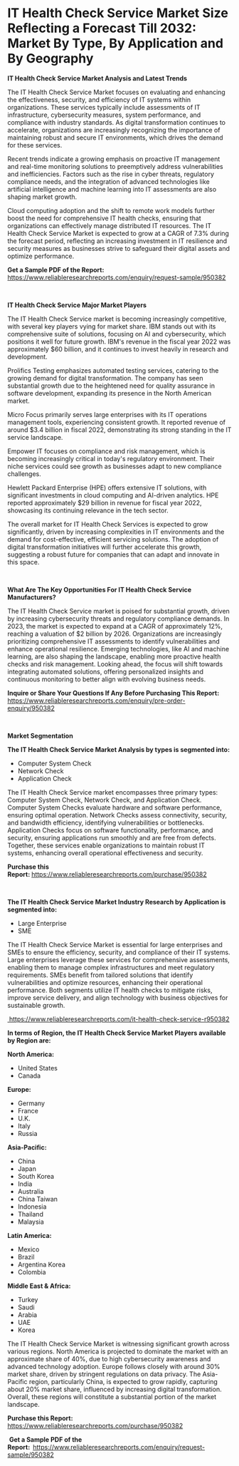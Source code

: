 <p><h1>IT Health Check Service Market Size Reflecting a Forecast Till 2032: Market By Type, By Application and By Geography</h1></p><p><strong>IT Health Check Service Market Analysis and Latest Trends</strong></p>
<p><p>The IT Health Check Service Market focuses on evaluating and enhancing the effectiveness, security, and efficiency of IT systems within organizations. These services typically include assessments of IT infrastructure, cybersecurity measures, system performance, and compliance with industry standards. As digital transformation continues to accelerate, organizations are increasingly recognizing the importance of maintaining robust and secure IT environments, which drives the demand for these services.</p><p>Recent trends indicate a growing emphasis on proactive IT management and real-time monitoring solutions to preemptively address vulnerabilities and inefficiencies. Factors such as the rise in cyber threats, regulatory compliance needs, and the integration of advanced technologies like artificial intelligence and machine learning into IT assessments are also shaping market growth. </p><p>Cloud computing adoption and the shift to remote work models further boost the need for comprehensive IT health checks, ensuring that organizations can effectively manage distributed IT resources. The IT Health Check Service Market is expected to grow at a CAGR of 7.3% during the forecast period, reflecting an increasing investment in IT resilience and security measures as businesses strive to safeguard their digital assets and optimize performance.</p></p>
<p><strong>Get a Sample PDF of the Report:&nbsp;</strong> <a href="https://www.reliableresearchreports.com/enquiry/request-sample/950382?utm_campaign=2111&utm_medium=2&utm_source=Github&utm_content=ia&utm_term=16042025&utm_id=it-health-check-service">https://www.reliableresearchreports.com/enquiry/request-sample/950382</a></p>
<p>&nbsp;</p>
<p><strong>IT Health Check Service Major Market Players</strong></p>
<p><p>The IT Health Check Service market is becoming increasingly competitive, with several key players vying for market share. IBM stands out with its comprehensive suite of solutions, focusing on AI and cybersecurity, which positions it well for future growth. IBM's revenue in the fiscal year 2022 was approximately $60 billion, and it continues to invest heavily in research and development.</p><p>Prolifics Testing emphasizes automated testing services, catering to the growing demand for digital transformation. The company has seen substantial growth due to the heightened need for quality assurance in software development, expanding its presence in the North American market.</p><p>Micro Focus primarily serves large enterprises with its IT operations management tools, experiencing consistent growth. It reported revenue of around $3.4 billion in fiscal 2022, demonstrating its strong standing in the IT service landscape.</p><p>Empower IT focuses on compliance and risk management, which is becoming increasingly critical in today's regulatory environment. Their niche services could see growth as businesses adapt to new compliance challenges.</p><p>Hewlett Packard Enterprise (HPE) offers extensive IT solutions, with significant investments in cloud computing and AI-driven analytics. HPE reported approximately $29 billion in revenue for fiscal year 2022, showcasing its continuing relevance in the tech sector.</p><p>The overall market for IT Health Check Services is expected to grow significantly, driven by increasing complexities in IT environments and the demand for cost-effective, efficient servicing solutions. The adoption of digital transformation initiatives will further accelerate this growth, suggesting a robust future for companies that can adapt and innovate in this space.</p></p>
<p>&nbsp;</p>
<p><strong>What Are The Key Opportunities For IT Health Check Service Manufacturers?</strong></p>
<p><p>The IT Health Check Service market is poised for substantial growth, driven by increasing cybersecurity threats and regulatory compliance demands. In 2023, the market is expected to expand at a CAGR of approximately 12%, reaching a valuation of $2 billion by 2026. Organizations are increasingly prioritizing comprehensive IT assessments to identify vulnerabilities and enhance operational resilience. Emerging technologies, like AI and machine learning, are also shaping the landscape, enabling more proactive health checks and risk management. Looking ahead, the focus will shift towards integrating automated solutions, offering personalized insights and continuous monitoring to better align with evolving business needs.</p></p>
<p><strong>Inquire or Share Your Questions If Any Before Purchasing This Report:</strong> <a href="https://www.reliableresearchreports.com/enquiry/pre-order-enquiry/950382?utm_campaign=2111&utm_medium=2&utm_source=Github&utm_content=ia&utm_term=16042025&utm_id=it-health-check-service">https://www.reliableresearchreports.com/enquiry/pre-order-enquiry/950382</a></p>
<p>&nbsp;</p>
<p><strong>Market Segmentation</strong></p>
<p><strong>The IT Health Check Service Market Analysis by types is segmented into:</strong></p>
<p><ul><li>Computer System Check</li><li>Network Check</li><li>Application Check</li></ul></p>
<p><p>The IT Health Check Service market encompasses three primary types: Computer System Check, Network Check, and Application Check. Computer System Checks evaluate hardware and software performance, ensuring optimal operation. Network Checks assess connectivity, security, and bandwidth efficiency, identifying vulnerabilities or bottlenecks. Application Checks focus on software functionality, performance, and security, ensuring applications run smoothly and are free from defects. Together, these services enable organizations to maintain robust IT systems, enhancing overall operational effectiveness and security.</p></p>
<p><strong>Purchase this Report:&nbsp;</strong><a href="https://www.reliableresearchreports.com/purchase/950382?utm_campaign=2111&utm_medium=2&utm_source=Github&utm_content=ia&utm_term=16042025&utm_id=it-health-check-service">https://www.reliableresearchreports.com/purchase/950382</a></p>
<p>&nbsp;</p>
<p><strong>The IT Health Check Service Market Industry Research by Application is segmented into:</strong></p>
<p><ul><li>Large Enterprise</li><li>SME</li></ul></p>
<p><p>The IT Health Check Service Market is essential for large enterprises and SMEs to ensure the efficiency, security, and compliance of their IT systems. Large enterprises leverage these services for comprehensive assessments, enabling them to manage complex infrastructures and meet regulatory requirements. SMEs benefit from tailored solutions that identify vulnerabilities and optimize resources, enhancing their operational performance. Both segments utilize IT health checks to mitigate risks, improve service delivery, and align technology with business objectives for sustainable growth.</p></p>
<p><a href="https://www.reliableresearchreports.com/it-health-check-service-r950382?utm_campaign=2111&utm_medium=2&utm_source=Github&utm_content=ia&utm_term=16042025&utm_id=it-health-check-service">&nbsp;https://www.reliableresearchreports.com/it-health-check-service-r950382</a></p>
<p><strong>In terms of Region, the IT Health Check Service Market Players available by Region are:</strong></p>
<p>
    <p> <strong> North America: </strong>
        <ul>
            <li>United States</li>
            <li>Canada</li>
        </ul>
        </p> 
    <p> <strong> Europe: </strong>
        <ul>
            <li>Germany</li>
            <li>France</li>
            <li>U.K.</li>
            <li>Italy</li>
            <li>Russia</li>
        </ul>
        </p> 
    <p> <strong> Asia-Pacific: </strong>
        <ul>
            <li>China</li>
            <li>Japan</li>
            <li>South Korea</li>
            <li>India</li>
            <li>Australia</li>
            <li>China Taiwan</li>
            <li>Indonesia</li>
            <li>Thailand</li>
            <li>Malaysia</li>
        </ul>
        </p> 
    <p> <strong> Latin America: </strong>
        <ul>
            <li>Mexico</li>
            <li>Brazil</li>
            <li>Argentina Korea</li>
            <li>Colombia</li>
        </ul>
        </p> 
    <p> <strong> Middle East & Africa: </strong>
        <ul>
            <li>Turkey</li>
            <li>Saudi</li>
            <li>Arabia</li>
            <li>UAE</li>
            <li>Korea</li>
        </ul>
    </p>
    </p>
<p><p>The IT Health Check Service Market is witnessing significant growth across various regions. North America is projected to dominate the market with an approximate share of 40%, due to high cybersecurity awareness and advanced technology adoption. Europe follows closely with around 30% market share, driven by stringent regulations on data privacy. The Asia-Pacific region, particularly China, is expected to grow rapidly, capturing about 20% market share, influenced by increasing digital transformation. Overall, these regions will constitute a substantial portion of the market landscape.</p></p>
<p><strong>Purchase this Report: </strong><a href="https://www.reliableresearchreports.com/purchase/950382?utm_campaign=2111&utm_medium=2&utm_source=Github&utm_content=ia&utm_term=16042025&utm_id=it-health-check-service">https://www.reliableresearchreports.com/purchase/950382</a></p>
<p>&nbsp;<strong>Get a Sample PDF of the Report:&nbsp;&nbsp;</strong><a href="https://www.reliableresearchreports.com/enquiry/request-sample/950382?utm_campaign=2111&utm_medium=2&utm_source=Github&utm_content=ia&utm_term=16042025&utm_id=it-health-check-service">https://www.reliableresearchreports.com/enquiry/request-sample/950382</a></p>
<p><strong></strong></p>
<p><p></p><p></p><p></p></p>